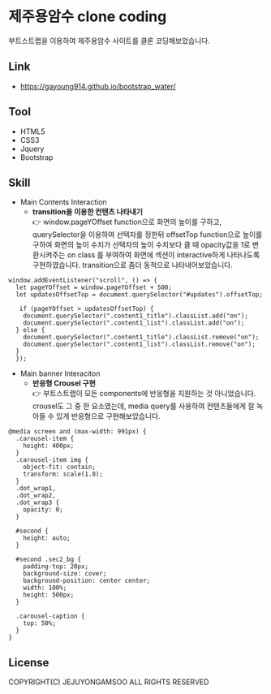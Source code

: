 # 제주용암수 clone coding
부트스트랩을 이용하여 제주용암수 사이트를 클론 코딩해보았습니다.

## Link
* https://gayoung914.github.io/bootstrap_water/

## Tool
* HTML5
* CSS3
* Jquery
* Bootstrap

## Skill
* Main Contents Interaction
  - **transition을 이용한 컨텐츠 나타내기**<br>
    👉 window.pageYOffset function으로 화면의 높이를 구하고, querySelector을 이용하여 선택자를 정한뒤 offsetTop function으로 높이를 구하여 화면의 높이 수치가 선택자의 높이 수치보다 클 때 opacity값을 1로 변환시켜주는 on class 를 부여하여 화면에 섹션이 interactive하게 나타나도록 구현하였습니다. transition으로 좀더 동적으로 나타내어보았습니다.
```
window.addEventListener("scroll", () => {
  let pageYOffset = window.pageYOffset + 500;
  let updatesOffsetTop = document.querySelector("#updates").offsetTop;
  
   if (pageYOffset > updatesOffsetTop) {
    document.querySelector(".content1_title").classList.add("on");
    document.querySelector(".content1_list").classList.add("on");
  } else {
    document.querySelector(".content1_title").classList.remove("on");
    document.querySelector(".content1_list").classList.remove("on");
  }
  });
```
* Main banner Interaciton
  - **반응형 Crousel 구현**<br>
    👉 부트스트랩이 모든 components에 반응형을 지원하는 것 아니었습니다. crousel도 그 중 한 요소였는데, media query를 사용하여 컨텐츠들에게 잘 녹아들 수 있게 반응형으로 구현해보았습니다.
```
@media screen and (max-width: 991px) {
  .carousel-item {
    height: 400px;
  }
  .carousel-item img {
    object-fit: contain;
    transform: scale(1.8);
  }
  .dot_wrap1,
  .dot_wrap2,
  .dot_wrap3 {
    opacity: 0;
  }

  #second {
    height: auto;
  }

  #second .sec2_bg {
    padding-top: 20px;
    background-size: cover;
    background-position: center center;
    width: 100%;
    height: 500px;
  }

  .carousel-caption {
    top: 50%;
  }
}
```

## License
COPYRIGHT(C) JEJUYONGAMSOO ALL RIGHTS RESERVED

